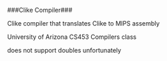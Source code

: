 ###Clike Compiler###

Clike compiler that translates Clike to MIPS assembly

University of Arizona CS453 Compilers class

does not support doubles unfortunately

